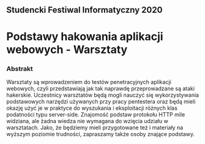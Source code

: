 ## Studencki Festiwal Informatyczny 2020
# Podstawy hakowania aplikacji webowych - Warsztaty

### Abstrakt
Warsztaty są wprowadzeniem do testów penetracyjnych aplikacji webowych, czyli przedstawiają jak tak naprawdę przeprowadzane są ataki hakerskie. Uczestnicy warsztatów będą mogli nauczyć się wykorzystywania podstawowych narzędzi używanych przy pracy pentestera oraz będą mieli okazję użyć je w praktyce do wyszukania i eksploitacji różnych klas podatności typu server-side.
Znajomość podstaw protokołu HTTP mile widziana, ale żadna wiedza nie wymagana do wzięcia udziału w warsztatach. Jako, że będziemy mieli przygotowane też i materiały na wyższym poziomie trudności, zapraszamy także osoby znające podstawy.

